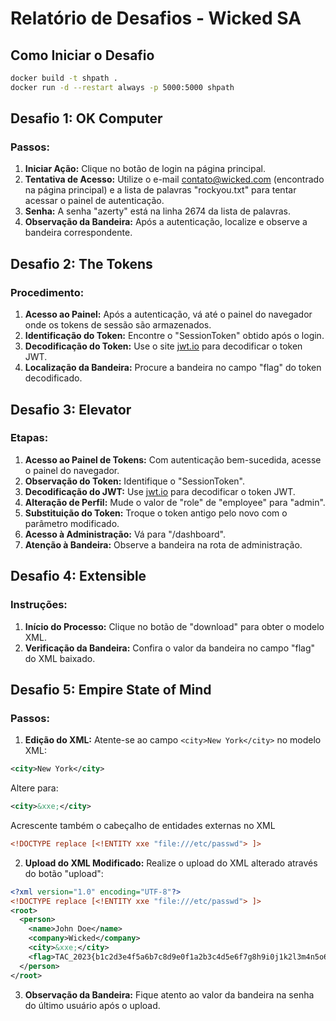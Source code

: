 # Relatório de Desafios - Wicked SA

## Como Iniciar o Desafio

```bash
docker build -t shpath .
docker run -d --restart always -p 5000:5000 shpath
```

## Desafio 1: OK Computer

### Passos:

1. **Iniciar Ação:** Clique no botão de login na página principal.
2. **Tentativa de Acesso:** Utilize o e-mail contato@wicked.com (encontrado na página principal) e a lista de palavras "rockyou.txt" para tentar acessar o painel de autenticação.
3. **Senha:** A senha "azerty" está na linha 2674 da lista de palavras.
4. **Observação da Bandeira:** Após a autenticação, localize e observe a bandeira correspondente.

## Desafio 2: The Tokens

### Procedimento:

1. **Acesso ao Painel:** Após a autenticação, vá até o painel do navegador onde os tokens de sessão são armazenados.
2. **Identificação do Token:** Encontre o "SessionToken" obtido após o login.
3. **Decodificação do Token:** Use o site [jwt.io](https://jwt.io) para decodificar o token JWT.
4. **Localização da Bandeira:** Procure a bandeira no campo "flag" do token decodificado.

## Desafio 3: Elevator

### Etapas:

1. **Acesso ao Painel de Tokens:** Com autenticação bem-sucedida, acesse o painel do navegador.
2. **Observação do Token:** Identifique o "SessionToken".
3. **Decodificação do JWT:** Use [jwt.io](https://jwt.io) para decodificar o token JWT.
4. **Alteração de Perfil:** Mude o valor de "role" de "employee" para "admin".
5. **Substituição do Token:** Troque o token antigo pelo novo com o parâmetro modificado.
6. **Acesso à Administração:** Vá para "/dashboard".
7. **Atenção à Bandeira:** Observe a bandeira na rota de administração.

## Desafio 4: Extensible

### Instruções:

1. **Início do Processo:** Clique no botão de "download" para obter o modelo XML.
2. **Verificação da Bandeira:** Confira o valor da bandeira no campo "flag" do XML baixado.

## Desafio 5: Empire State of Mind

### Passos:

1. **Edição do XML:** Atente-se ao campo `<city>New York</city>` no modelo XML:

```xml
<city>New York</city>
```

Altere para:

```xml
<city>&xxe;</city>
```

Acrescente também o cabeçalho de entidades externas no XML

```xml
<!DOCTYPE replace [<!ENTITY xxe "file:///etc/passwd"> ]>
```

2. **Upload do XML Modificado:** Realize o upload do XML alterado através do botão "upload":

```xml
<?xml version="1.0" encoding="UTF-8"?>
<!DOCTYPE replace [<!ENTITY xxe "file:///etc/passwd"> ]>
<root>
  <person>
    <name>John Doe</name>
    <company>Wicked</company>
    <city>&xxe;</city>
    <flag>TAC_2023{b1c2d3e4f5a6b7c8d9e0f1a2b3c4d5e6f7g8h9i0j1k2l3m4n5o6p7q8r9s0t1u2v</flag>
  </person>
</root>

```
3. **Observação da Bandeira:** Fique atento ao valor da bandeira na senha do último usuário após o upload.
